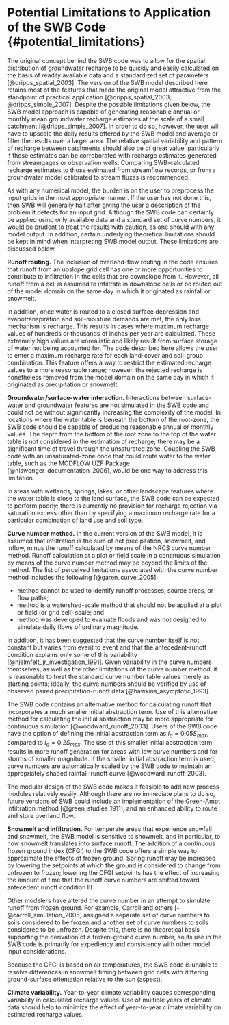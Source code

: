 
# Potential Limitations to Application of the SWB Code {#potential_limitations}

The original concept behind the SWB code was to allow for the spatial distribution of groundwater recharge to be quickly and easily calculated on the basis of readily available data and a standardized set of parameters [@dripps_spatial_2003]. The version of the SWB model described here retains most of the features that made the original model attractive from the standpoint of practical application [@dripps_spatial_2003; @dripps_simple_2007]. Despite the possible limitations given below, the SWB model approach is capable of generating reasonable annual or monthly mean groundwater recharge estimates at the scale of a small catchment [@dripps_simple_2007]. In order to do so, however, the user will have to upscale the daily results offered by the SWB model and average or filter the results over a larger area. The relative spatial variability and pattern of recharge between catchments should also be of great value, particularly if these estimates can be corroborated with recharge estimates generated from streamgages or observation wells. Comparing SWB-calculated recharge estimates to those estimated from streamflow records, or from a groundwater model calibrated to stream fluxes is recommended.

As with any numerical model, the burden is on the user to preprocess the input grids in the most appropriate manner. If the user has not done this, then SWB will generally halt after giving the user a description of the problem it detects for an input grid. Although the SWB code can certainly be applied using only available data and a standard set of curve numbers, it would be prudent to treat the results with caution, as one should with any model output. In addition, certain underlying theoretical limitations should be kept in mind when interpreting SWB model output. These limitations are discussed below.

**Runoff routing.** The inclusion of overland-flow routing in the code ensures that runoff from an upslope grid cell has one or more opportunities to contribute to infiltration in the cells that are downslope from it. However, all runoff from a cell is assumed to infiltrate in downslope cells or be routed out of the model domain on the same day in which it originated as rainfall or snowmelt.

In addition, once water is routed to a closed surface depression and evapotranspiration and soil-moisture demands are met, the only loss mechanism is recharge. This results in cases where maximum recharge values of hundreds or thousands of inches per year are calculated. These extremely high values are unrealistic and likely result from surface storage of water not being accounted for. The code described here allows the user to enter a maximum recharge rate for each land-cover and soil-group combination. This feature offers a way to restrict the estimated recharge values to a more reasonable range; however, the rejected recharge is nonetheless removed from the model domain on the same day in which it originated as precipitation or snowmelt.

**Groundwater/surface-water interaction.** Interactions between surface-water and groundwater features are not simulated in the SWB code and could not be without significantly increasing the complexity of the model. In locations where the water table is beneath the bottom of the root-zone, the SWB code should be capable of producing reasonable annual or monthly values. The depth from the bottom of the root zone to the top of the water table is not considered in the estimation of recharge; there may be a significant time of travel through the unsaturated zone. Coupling the SWB code with an unsaturated-zone code that could route water to the water table, such as the MODFLOW UZF Package [@niswonger_documentation_2006], would be one way to address this limitation.

In areas with wetlands, springs, lakes, or other landscape features where the water table is close to the land surface, the SWB code can be expected to perform poorly; there is currently no provision for recharge rejection via saturation excess other than by specifying a maximum recharge rate for a particular combination of land use and soil type.

**Curve number method.** In the current version of the SWB model, it is assumed that infiltration is the sum of net precipitation, snowmelt, and inflow, minus the runoff calculated by means of the NRCS curve number method. Runoff calculation at a plot or field scale in a continuous simulation by means of the curve number method may be beyond the limits of the method. The list of perceived limitations associated with the curve number method includes the following [@garen_curve_2005]:

* method cannot be used to identify runoff processes, source areas, or flow paths;
* method is a watershed-scale method that should not be applied at a plot or field (or grid cell) scale; and
* method was developed to evaluate floods and was not designed to simulate daily flows of ordinary magnitude.

In addition, it has been suggested that the curve number itself is not constant but varies from event to event and that the antecedent-runoff condition explains only some of this variability [@hjelmfelt_jr_investigation_1991]. Given variability in the curve numbers themselves, as well as the other limitations of the curve number method, it is reasonable to treat the standard curve number table values merely as starting points; ideally, the curve numbers should be verified by use of observed paired precipitation-runoff data [@hawkins_asymptotic_1993].

The SWB code contains an alternative method for calculating runoff that incorporates a much smaller initial abstraction term. Use of this alternative method for calculating the initial abstraction may be more appropriate for continuous simulation [@woodward_runoff_2003]. Users of the SWB code have the option of defining the initial abstraction term as $I_{a} = 0.05S_{max}$, compared to $I_a = 0.2S_{max}$. The use of this smaller initial abstraction term results in more runoff generation for areas with low curve numbers and for storms of smaller magnitude. If the smaller initial abstraction term is used, curve numbers are automatically scaled by the SWB code to maintain an appropriately shaped rainfall-runoff curve [@woodward_runoff_2003].

The modular design of the SWB code makes it feasible to add new process modules relatively easily. Although there are no immediate plans to do so, future versions of SWB could include an implementation of the Green-Ampt infiltration method [@green_studies_1911], and an enhanced ability to route and store overland flow.

**Snowmelt and infiltration.** For temperate areas that experience snowfall and snowmelt, the SWB model is sensitive to snowmelt, and in particular, to how snowmelt translates into surface runoff. The addition of a continuous frozen ground index (CFGI) to the SWB code offers a simple way to approximate the effects of frozen ground. Spring runoff may be increased by lowering the setpoints at which the ground is considered to change from unfrozen to frozen; lowering the CFGI setpoints has the effect of increasing the amount of time that the runoff curve numbers are shifted toward antecedent runoff condition III.

Other modelers have altered the curve number in an attempt to simulate runoff from frozen ground. For example, Carroll and others [-@carroll_simulation_2005] assigned a separate set of curve numbers to soils considered to be frozen and another set of curve numbers to soils considered to be unfrozen. Despite this, there is no theoretical basis supporting the derivation of a frozen-ground curve number, so its use in the SWB code is primarily for expediency and consistency with other model input considerations.

Because the CFGI is based on air temperatures, the SWB code is unable to resolve differences in snowmelt timing between grid cells with differing ground-surface orientation relative to the sun (aspect).

**Climate variability.** Year-to-year climate variability causes corresponding variability in calculated recharge values. Use of multiple years of climate data should help to minimize the effect of year-to-year climate variability on estimated recharge values.

